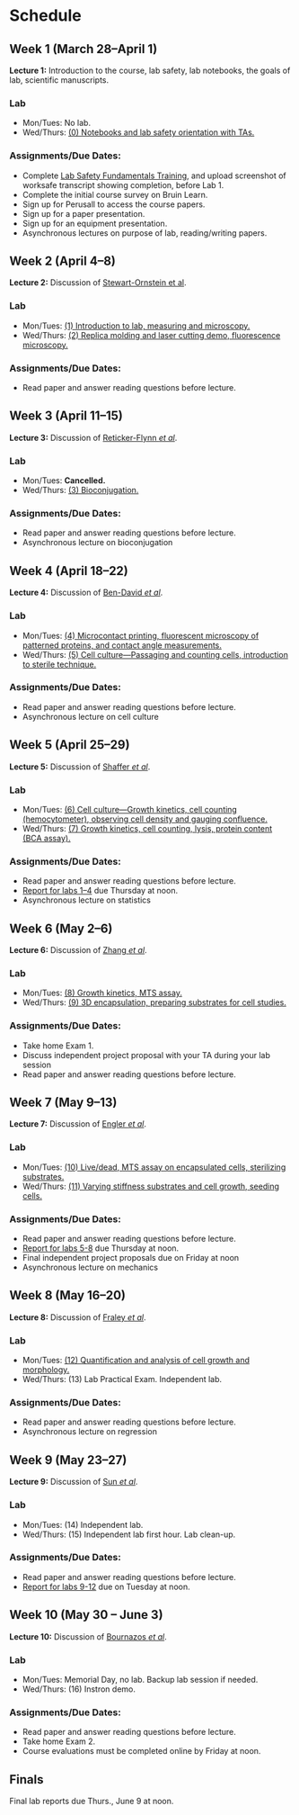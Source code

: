 # Schedule

## Week 1 (March 28–April 1)

**Lecture 1:** Introduction to the course, lab safety, lab notebooks, the goals of lab, scientific manuscripts.

### Lab

- Mon/Tues: No lab.
- Wed/Thurs: [(0) Notebooks and lab safety orientation with TAs.](lab0.html)

### Assignments/Due Dates:

- Complete [Lab Safety Fundamentals Training](https://worksafe.ucla.edu/), and upload screenshot of worksafe transcript showing completion, before Lab 1.
- Complete the initial course survey on Bruin Learn.
- Sign up for Perusall to access the course papers.
- Sign up for a paper presentation.
- Sign up for an equipment presentation.
- Asynchronous lectures on purpose of lab, reading/writing papers.

## Week 2 (April 4–8)

**Lecture 2:** Discussion of [Stewart-Ornstein et al](https://doi.org/10.1016/j.cels.2017.09.012).

### Lab

- Mon/Tues: [(1) Introduction to lab, measuring and microscopy.](lab1.html)
- Wed/Thurs: [(2) Replica molding and laser cutting demo, fluorescence microscopy.](lab2.html)

### Assignments/Due Dates:

- Read paper and answer reading questions before lecture.

## Week 3 (April 11–15)

**Lecture 3:** Discussion of [Reticker-Flynn *et al*](https://doi.org/10.1038/ncomms2128).

### Lab

- Mon/Tues: **Cancelled.**
- Wed/Thurs: [(3) Bioconjugation.](lab3.html)

### Assignments/Due Dates:

- Read paper and answer reading questions before lecture.
- Asynchronous lecture on bioconjugation

## Week 4 (April 18–22)

**Lecture 4:** Discussion of [Ben-David *et al*](https://doi.org/10.1038/s41586-018-0409-3).

### Lab

- Mon/Tues: [(4) Microcontact printing, fluorescent microscopy of patterned proteins, and contact angle measurements.](lab4.html)
- Wed/Thurs: [(5) Cell culture—Passaging and counting cells, introduction to sterile technique.](lab5.html)

### Assignments/Due Dates:

- Read paper and answer reading questions before lecture.
- Asynchronous lecture on cell culture

## Week 5 (April 25–29)

**Lecture 5:** Discussion of [Shaffer *et al*](https://www.nature.com/articles/nature22794).

### Lab

- Mon/Tues: [(6) Cell culture—Growth kinetics, cell counting (hemocytometer), observing cell density and gauging confluence.](lab6.html)
- Wed/Thurs: [(7) Growth kinetics, cell counting, lysis, protein content (BCA assay).](lab7.html)

### Assignments/Due Dates:

- Read paper and answer reading questions before lecture.
- [Report for labs 1–4](Report-Guideline.html) due Thursday at noon.
- Asynchronous lecture on statistics

## Week 6 (May 2–6)

**Lecture 6:** Discussion of [Zhang *et al*](https://doi.org/10.1038/s41551-020-0582-1).

### Lab

- Mon/Tues: [(8) Growth kinetics, MTS assay.](lab8.html)
- Wed/Thurs: [(9) 3D encapsulation, preparing substrates for cell studies.](lab9.html)

### Assignments/Due Dates:

- Take home Exam 1.
- Discuss independent project proposal with your TA during your lab session
- Read paper and answer reading questions before lecture.

## Week 7 (May 9–13)

**Lecture 7:** Discussion of [Engler *et al*](https://doi.org/10.1016/j.cell.2006.06.044).

### Lab

- Mon/Tues: [(10) Live/dead, MTS assay on encapsulated cells, sterilizing substrates.](labA.html)
- Wed/Thurs: [(11) Varying stiffness substrates and cell growth, seeding cells.](labB.html)

### Assignments/Due Dates:

- Read paper and answer reading questions before lecture.
- [Report for labs 5-8](Report-Guideline.html) due Thursday at noon.
- Final independent project proposals due on Friday at noon
- Asynchronous lecture on mechanics

## Week 8 (May 16–20)

**Lecture 8:** Discussion of [Fraley *et al*](https://www.nature.com/articles/ncb2062).

### Lab

- Mon/Tues: [(12) Quantification and analysis of cell growth and morphology.](labC.html)
- Wed/Thurs: (13) Lab Practical Exam. Independent lab.

### Assignments/Due Dates:

- Read paper and answer reading questions before lecture.
- Asynchronous lecture on regression

## Week 9 (May 23–27)

**Lecture 9:** Discussion of [Sun *et al*](http://www.nature.com/doifinder/10.1038/nature11409).

### Lab

- Mon/Tues: (14) Independent lab.
- Wed/Thurs: (15) Independent lab first hour. Lab clean-up.  

### Assignments/Due Dates:

- Read paper and answer reading questions before lecture.
- [Report for labs 9-12](Report-Guideline.html) due on Tuesday at noon.

## Week 10 (May 30 – June 3)

**Lecture 10:** Discussion of [Bournazos *et al*](https://doi.org/10.1038/s41586-020-2838-z).

### Lab

- Mon/Tues: Memorial Day, no lab. Backup lab session if needed.
- Wed/Thurs: (16) Instron demo.

### Assignments/Due Dates:

- Read paper and answer reading questions before lecture.
- Take home Exam 2.
- Course evaluations must be completed online by Friday at noon.

## Finals

Final lab reports due Thurs., June 9 at noon.
